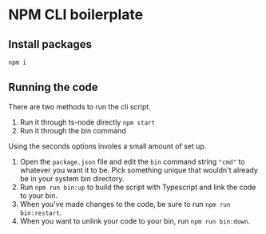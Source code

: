 # NPM CLI boilerplate

## Install packages
```bash
npm i
```

## Running the code
There are two methods to run the cli script.
1. Run it through ts-node directly `npm start`
2. Run it through the bin command

Using the seconds options involes a small amount of set up.
1. Open the `package.json` file and edit the `bin` command string `"cmd"` to whatever you want it to be. Pick something unique that wouldn't already be in your system bin directory.
2. Run `npm run bin:up` to build the script with Typescript and link the code to your bin.
3. When you've made changes to the code, be sure to run `npm run bin:restart`.
4. When you want to unlink your code to your bin, run `npm run bin:down`.
